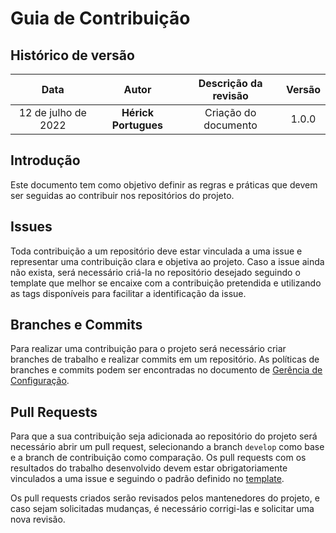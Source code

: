 # Guia de Contribuição

## Histórico de versão

| Data | Autor | Descrição da revisão | Versão |
| :--: | :---: | :------------------: | :----: |
| 12 de julho de 2022 | **Hérick Portugues** | Criação do documento | 1.0.0 |

## Introdução

Este documento tem como objetivo definir as regras e práticas que devem ser seguidas ao contribuir nos repositórios do projeto.

## Issues

Toda contribuição a um repositório deve estar vinculada a uma issue e representar uma contribuição clara e objetiva ao projeto. Caso a issue ainda não exista, será necessário criá-la no repositório desejado seguindo o template que melhor se encaixe com a contribuição pretendida e utilizando as tags disponíveis para facilitar a identificação da issue.

## Branches e Commits

Para realizar uma contribuição para o projeto será necessário criar branches de trabalho e realizar commits em um repositório. As políticas de branches e commits podem ser encontradas no documento de [Gerência de Configuração](./documentos/gerencia_de_configuracao.md).

## Pull Requests

Para que a sua contribuição seja adicionada ao repositório do projeto será necessário abrir um pull request, selecionando a branch `develop` como base e a branch de contribuição como comparação. Os pull requests com os resultados do trabalho desenvolvido devem estar obrigatoriamente vinculados a uma issue e seguindo o padrão definido no [template](https://github.com/fga-eps-mds/2022-1-MeasureSoftGram-Doc/blob/main/.github/PULL_REQUEST_TEMPLATE.md).

Os pull requests criados serão revisados pelos mantenedores do projeto, e caso sejam solicitadas mudanças, é necessário corrigi-las e solicitar uma nova revisão.